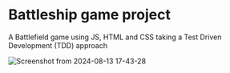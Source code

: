 # Battleship game project

A Battlefield game using JS, HTML and CSS taking a Test Driven Development (TDD) approach

![Screenshot from 2024-08-13 17-43-28](https://github.com/user-attachments/assets/6e4eaa4f-029e-46d3-ae71-013c89282524)
